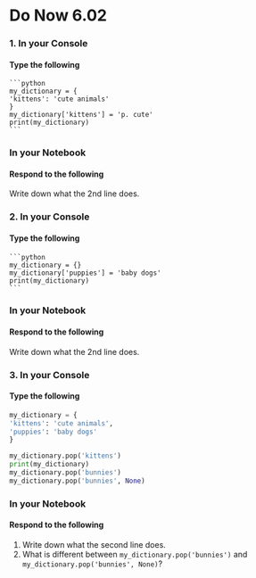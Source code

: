 # Do Now 6.02

### 1. In your Console
#### Type the following
    ```python
    my_dictionary = {
    'kittens': 'cute animals'
    }
    my_dictionary['kittens'] = 'p. cute'
    print(my_dictionary)
    ```
### In your Notebook
#### Respond to the following
Write down what the 2nd line does.

### 2. In your Console
#### Type the following

    ```python
    my_dictionary = {}
    my_dictionary['puppies'] = 'baby dogs'
    print(my_dictionary)
    ```
### In your Notebook
#### Respond to the following
Write down what the 2nd line does.

### 3. In your Console
#### Type the following

```python
my_dictionary = {
'kittens': 'cute animals',
'puppies': 'baby dogs'
}

my_dictionary.pop('kittens')
print(my_dictionary)
my_dictionary.pop('bunnies')
my_dictionary.pop('bunnies', None)
```
### In your Notebook
#### Respond to the following
1. Write down what the second line does. 
2. What is different between `my_dictionary.pop('bunnies')` and `my_dictionary.pop('bunnies', None)`?

